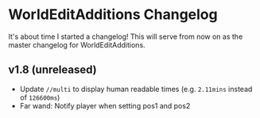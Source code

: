 # WorldEditAdditions Changelog
It's about time I started a changelog! This will serve from now on as the master changelog for WorldEditAdditions.


## v1.8 (unreleased)
 - Update `//multi` to display human readable times (e.g. `2.11mins` instead of `126600ms`)
 - Far wand: Notify player when setting pos1 and pos2
